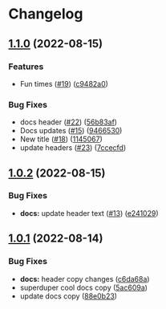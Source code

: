 # Changelog

## [1.1.0](https://github.com/msutkowski/cf-previews-test/compare/docs-v1.0.2...docs-v1.1.0) (2022-08-15)


### Features

* Fun times ([#19](https://github.com/msutkowski/cf-previews-test/issues/19)) ([c9482a0](https://github.com/msutkowski/cf-previews-test/commit/c9482a091b91951961303ca16b5e145cc77e76d3))


### Bug Fixes

* docs header ([#22](https://github.com/msutkowski/cf-previews-test/issues/22)) ([56b83af](https://github.com/msutkowski/cf-previews-test/commit/56b83afa6cf9a983d42d6a93b1af821cb74ec95f))
* Docs updates ([#15](https://github.com/msutkowski/cf-previews-test/issues/15)) ([9466530](https://github.com/msutkowski/cf-previews-test/commit/94665309d5e6f589fef81c57158f89f2c8e13684))
* New title ([#18](https://github.com/msutkowski/cf-previews-test/issues/18)) ([1145067](https://github.com/msutkowski/cf-previews-test/commit/1145067c4560766d9e3ea6481d03e1a913dbbd2d))
* update headers ([#23](https://github.com/msutkowski/cf-previews-test/issues/23)) ([7ccecfd](https://github.com/msutkowski/cf-previews-test/commit/7ccecfd71ab1d4e9572d9ae5dd76241753cfb57b))

## [1.0.2](https://github.com/msutkowski/cf-previews-test/compare/docs-v1.0.1...docs-v1.0.2) (2022-08-15)


### Bug Fixes

* **docs:** update header text ([#13](https://github.com/msutkowski/cf-previews-test/issues/13)) ([e241029](https://github.com/msutkowski/cf-previews-test/commit/e2410291f39fcf98f3272b1e1ad2d9709e4303a3))

## [1.0.1](https://github.com/msutkowski/cf-previews-test/compare/docs-v1.0.0...docs-v1.0.1) (2022-08-14)


### Bug Fixes

* **docs:** header copy changes ([c6da68a](https://github.com/msutkowski/cf-previews-test/commit/c6da68afe11f2984bf185317cc63f14783bf8aca))
* superduper cool docs copy ([5ac609a](https://github.com/msutkowski/cf-previews-test/commit/5ac609a9411ff30b2c00d2b586f923d656f3f434))
* update docs copy ([88e0b23](https://github.com/msutkowski/cf-previews-test/commit/88e0b2349850bcaeec3d002d7676bbab646ef278))
